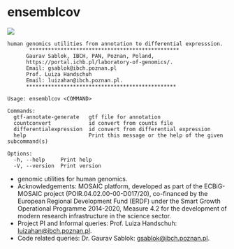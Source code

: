 # ensemblcov

![](https://github.com/IBCHgenomic/eVaiutilities/blob/main/logo.png)

```
human genomics utilities from annotation to differential expresssion.
       ************************************************
      Gaurav Sablok, IBCH, PAN, Poznan, Poland,
      https://portal.ichb.pl/laboratory-of-genomics/.
      Email: gsablok@ibch.poznan.pl
      Prof. Luiza Handschuh
      Email: luizahan@ibch.poznan.pl.
      ************************************************

Usage: ensemblcov <COMMAND>

Commands:
  gtf-annotate-generate   gtf file for annotation
  countconvert            id convert from counts file
  differentialexpression  id convert from differential expression
  help                    Print this message or the help of the given subcommand(s)

Options:
  -h, --help     Print help
  -V, --version  Print version
```

- genomic utilities for human genomics.
- Acknowledgements: MOSAIC platform, developed as part of the ECBiG-MOSAIC project (POIR.04.02.00-00-D017/20), co-financed by the European Regional Development Fund (ERDF) under the Smart Growth Operational Programme 2014-2020, Measure 4.2 for the development of modern research infrastructure in the science sector.
- Project PI and Informal queries: Prof. Luiza Handschuh: luizahan@ibch.poznan.pl.
- Code related queries: Dr. Gaurav Sablok: gsablok@ibch.poznan.pl.
